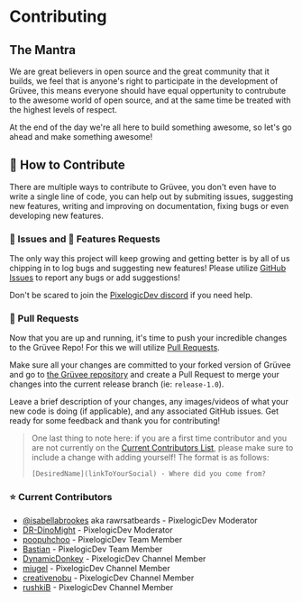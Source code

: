 # Contributing

## The Mantra

We are great believers in open source and the great community that it builds, we feel that is anyone's right to participate in the development of Grüvee, this means everyone should have equal oppertunity to contrubute to the awesome world of open source, and at the same time be treated with the highest levels of respect.

At the end of the day we're all here to build something awesome, so let's go ahead and make something awesome!

## 🎉 How to Contribute

There are multiple ways to contribute to Grüvee, you don't even have to write a single line of code, you can help out by submiting issues, suggesting new features, writing and improving on documentation, fixing bugs or even developing new features.

### 🐛 Issues and 🎁 Features Requests

The only way this project will keep growing and getting better is by all of us chipping in to log bugs and suggesting new features! Please utilize [GitHub Issues](https://github.com/PixelogicDev/Gruvee/issues) to report any bugs or add suggestions!

Don't be scared to join the [PixelogicDev discord](https://discord.gg/8NFtvp5) if you need help.

### 🔀 Pull Requests

Now that you are up and running, it's time to push your incredible changes to the Grüvee Repo! For this we will utilize [Pull Requests](https://help.github.com/en/github/collaborating-with-issues-and-pull-requests/creating-a-pull-request).

Make sure all your changes are committed to your forked version of Grüvee and go to [the Grüvee repository](https://github.com/PixelogicDev/Gruvee-Mobile) and create a Pull Request to merge your changes into the current release branch (ie: `release-1.0`).

Leave a brief description of your changes, any images/videos of what your new code is doing (if applicable), and any associated GitHub issues. Get ready for some feedback and thank you for contributing!

> One last thing to note here: if you are a first time contributor and you are not currently on the [Current Contributors List](#-current-contributors), please make sure to include a change with adding yourself! The format is as follows:
>
> ```
> [DesiredName](linkToYourSocial) - Where did you come from?
> ```

### ⭐ Current Contributors

-   [@isabellabrookes](https://github.com/isabellabrookes) aka rawrsatbeards - PixelogicDev Moderator
-   [DR-DinoMight](https://github.com/DR-DinoMight) - PixelogicDev Moderator
-   [poopuhchoo](https://github.com/tjengland) - PixelogicDev Team Member
-   [Bastian](https://github.com/BastianInuk) - PixelogicDev Team Member
-   [DynamicDonkey](https://github.com/DynamicDonkey) - PixelogicDev Channel Member
-   [miugel](https://github.com/miugel) - PixelogicDev Channel Member
-   [creativenobu](https://github.com/creativenobu) - PixelogicDev Channel Member
-   [rushkiB](https://github.com/maxemiliang) - PixelogicDev Channel Member
